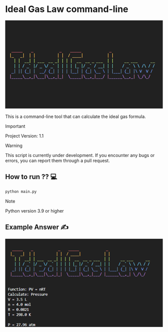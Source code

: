 # Ideal Gas Law command-line

<img src="img/idealgas.jpg" />

This is a command-line tool that can calculate the ideal gas formula. 

> [!IMPORTANT]
> Project Version: 1.1

> [!WARNING]
> This script is currently under development.
> If you encounter any bugs or errors, you can report them through a pull request.

## How to run ?? 💻
```python
python main.py
```
> [!NOTE]
> Python version 3.9 or higher

## Example Answer ✍️

<img src="img/gas.png" width=550/>
